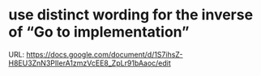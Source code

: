 # use distinct wording for the inverse of “Go to implementation”

URL: https://docs.google.com/document/d/1S7ihsZ-H8EU3ZnN3PIIerA1zmzVcEE8_ZpLr91bAaoc/edit
